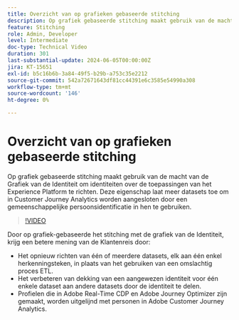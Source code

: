 ```yaml
---
title: Overzicht van op grafieken gebaseerde stitching
description: Op grafiek gebaseerde stitching maakt gebruik van de macht van de Grafiek van de Identiteit om identiteiten over de toepassingen van het Experience Platform te richten. Deze eigenschap laat meer datasets toe om in Customer Journey Analytics worden aangesloten door een gemeenschappelijke persoonsidentificatie in hen te gebruiken.
feature: Stitching
role: Admin, Developer
level: Intermediate
doc-type: Technical Video
duration: 301
last-substantial-update: 2024-06-05T00:00:00Z
jira: KT-15651
exl-id: b5c16b6b-3a84-49f5-b29b-a753c35e2212
source-git-commit: 542a72671643df81cc44391e6c3585e54990a308
workflow-type: tm+mt
source-wordcount: '146'
ht-degree: 0%

---
```


# Overzicht van op grafieken gebaseerde stitching

Op grafiek gebaseerde stitching maakt gebruik van de macht van de Grafiek van de Identiteit om identiteiten over de toepassingen van het Experience Platform te richten. Deze eigenschap laat meer datasets toe om in Customer Journey Analytics worden aangesloten door een gemeenschappelijke persoonsidentificatie in hen te gebruiken.

>[!VIDEO](https://video.tv.adobe.com/v/3429528/?learn=on)

Door op grafiek-gebaseerde het stitching met de grafiek van de Identiteit, krijg een betere mening van de Klantenreis door:

* Het opnieuw richten van één of meerdere datasets, elk aan één enkel herkenningsteken, in plaats van het gebruiken van een omslachtig proces ETL.
* Het verbeteren van dekking van een aangewezen identiteit voor één enkele dataset aan andere datasets door de identiteit te delen.
* Profielen die in Adobe Real-Time CDP en Adobe Journey Optimizer zijn gemaakt, worden uitgelijnd met personen in Adobe Customer Journey Analytics.
